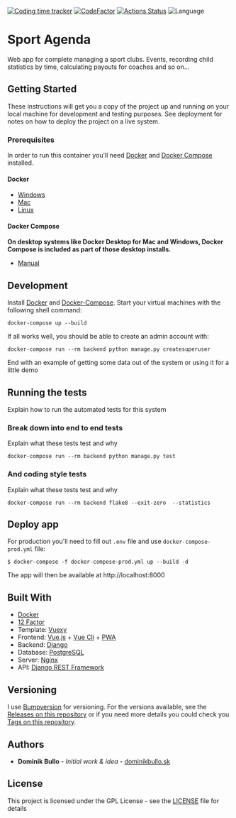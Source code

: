[![Coding time tracker](https://wakatime.com/badge/github/dominikbullo/sport_club_management_system.svg)](https://wakatime.com/badge/github/dominikbullo/sport_club_management_system)
[![CodeFactor](https://www.codefactor.io/repository/github/dominikbullo/sportagenda/badge?s=a10ccabebcfcd8c21b1fd55e2bb9e5a958d28dd4)](https://www.codefactor.io/repository/github/dominikbullo/sportagenda)
[![Actions Status](https://github.com/dominikbullo/SportAgenda/workflows/Build%20&%20Publish%20to%20registry/badge.svg)](https://github.com/dominikbullo/SportAgenda/actions)
![Language](https://img.shields.io/static/v1?label=Language&message=Python&color=blue)

# Sport Agenda
Web app for complete managing a sport clubs. Events, recording child statistics by time, calculating payouts for coaches and so on...

## Getting Started
These instructions will get you a copy of the project up and running on your local machine for development and testing purposes. See deployment for notes on how to deploy the project on a live system.
### Prerequisites

In order to run this container you'll need [Docker](https://docs.docker.com/install/#desktop) and [Docker Compose](https://docs.docker.com/compose/install/) installed.
#### Docker
* [Windows](https://docs.docker.com/docker-for-windows/install/)
* [Mac](https://docs.docker.com/docker-for-mac/install/)
* [Linux](https://docs.docker.com/install/#server)

#### Docker Compose
**On desktop systems like Docker Desktop for Mac and Windows, Docker Compose is included as part of those desktop installs.**

* [Manual](https://docs.docker.com/mac/started/)


## Development

Install [Docker](https://docs.docker.com/install/) and [Docker-Compose](https://docs.docker.com/compose/). Start your virtual machines with the following shell command:

```
docker-compose up --build
```

If all works well, you should be able to create an admin account with:

```
docker-compose run --rm backend python manage.py createsuperuser
```

End with an example of getting some data out of the system or using it for a little demo

## Running the tests

Explain how to run the automated tests for this system

### Break down into end to end tests

Explain what these tests test and why

```
docker-compose run --rm backend python manage.py test
```

### And coding style tests

Explain what these tests test and why

```
docker-compose run --rm backend flake8 --exit-zero  --statistics
```

## Deploy app


For production you'll need to fill out `.env` file and use
`docker-compose-prod.yml` file:

    $ docker-compose -f docker-compose-prod.yml up --build -d


The app will then be available at http://localhost:8000

## Built With

* [Docker](https://www.docker.com/)
* [12 Factor](http://12factor.net/)
* Template: [Vuexy](https://pixinvent.com/demo/vuexy-vuejs-admin-dashboard-template/landing/)
* Frontend: [Vue.js](https://vuejs.org/) + [Vue Cli](https://cli.vuejs.org/) + [PWA](https://developers.google.com/web/progressive-web-apps/)
* Backend: [Django](https://www.djangoproject.com/)  
* Database: [PostgreSQL](https://ww.postgresql.org/)
* Server: [Nginx](https://nginx.org/)
* API:  [Django REST Framework](https://www.django-rest-framework.org/)

## Versioning

I use [Bumpversion](https://github.com/c4urself/bump2version) for versioning. For the versions available, see the 
[Releases on this repository](https://github.com/dominikbullo/sport_club_management_system/releases) or if you need more details you could check you 
[Tags on this repository](https://github.com/dominikbullo/sport_club_management_system/tags). 

## Authors

* **Dominik Bullo** - *Initial work & idea* - [dominikbullo.sk](http://dominikbullo.sk/)

## License

This project is licensed under the GPL License - see the [LICENSE](LICENSE) file for details
